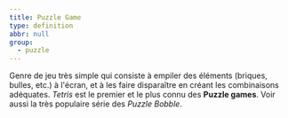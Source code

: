 ```yaml
---
title: Puzzle Game
type: definition
abbr: null
group:
  - puzzle
---
```

Genre de jeu très simple qui consiste à empiler des éléments (briques, bulles, etc.) à l'écran, et à les faire disparaître en créant les combinaisons adéquates. _Tetris_ est le premier et le plus connu des **Puzzle games**. Voir aussi la très populaire série des _Puzzle Bobble_.
